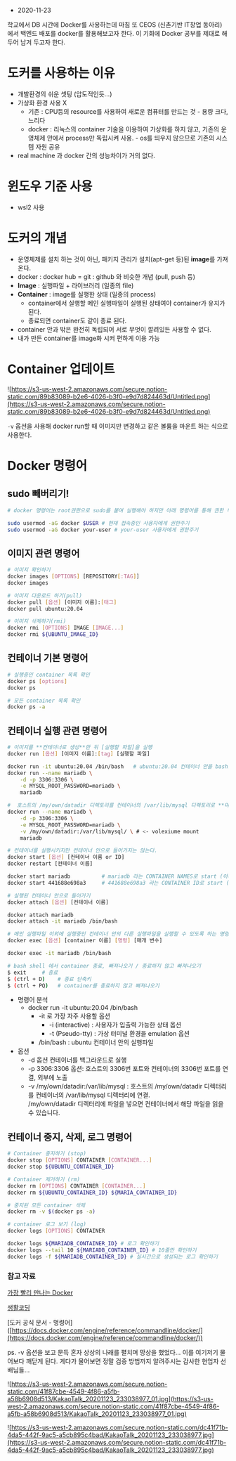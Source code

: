 - 2020-11-23

학교에서 DB 시간에 Docker를 사용하는데 마침 또 CEOS (신촌기반 IT창업 동아리) 에서 백엔드 배포를 docker를 활용해보고자 한다. 이 기회에 Docker 공부를 제대로 해두어 남겨 두고자 한다.

# 도커를 사용하는 이유

- 개발환경의 쉬운 셋팅 (압도적인듯...)
- 가상화 환경 사용 X
    - 기존 : CPU등의 resource를 사용하여 새로운 컴퓨터를 만드는 것 - 용량 크다, 느리다
    - docker : 리눅스의 container 기술을 이용하여 가상화를 하지 않고, 기존의 운영체제 안에서 process만 독립시켜 사용. - os를 띄우지 않으므로 기존의 시스템 자원 공유
- real machine 과 docker 간의 성능차이가 거의 없다.

# 윈도우 기준 사용

- wsl2 사용

# 도커의 개념

- 운영체제를 설치 하는 것이 아닌, 패키지 관리가 설치(apt-get 등)된 **image**를 가져 온다.
- docker : docker hub = git : github  와 비슷한 개념 (pull, push 등)
- **Image** : 실행파일 + 라이브러리 (일종의 file)
- **Container** : image를 실행한 상태 (일종의 process)
    - container에서 실행할 메인 실행파일이 실행된 상태여야 container가 유지가 된다.
    - 종료되면 container도 같이 종료 된다.
- container 안과 밖은 완전히 독립되어 서로 무엇이 깔려있든 사용할 수 없다.
- 내가 만든 container를 image화 시켜 편하게 이용 가능

# Container 업데이트

![https://s3-us-west-2.amazonaws.com/secure.notion-static.com/89b83089-b2e6-4026-b3f0-e9d7d824463d/Untitled.png](https://s3-us-west-2.amazonaws.com/secure.notion-static.com/89b83089-b2e6-4026-b3f0-e9d7d824463d/Untitled.png)

`-v` 옵션을 사용해 docker run할 때 이미지만 변경하고 같은 볼륨을 마운트 하는 식으로 사용한다.

# Docker 명령어

## sudo 빼버리기!

```bash
# docker 명령어는 root권한으로 sudo를 붙여 실행해야 하지만 아래 명령어를 통해 권한 부여

sudo usermod -aG docker $USER # 현재 접속중인 사용자에게 권한주기
sudo usermod -aG docker your-user # your-user 사용자에게 권한주기
```

## 이미지 관련 명령어

```bash
# 이미지 확인하기
docker images [OPTIONS] [REPOSITORY[:TAG]]
docker images

# 이미지 다운로드 하기(pull)
docker pull [옵션] [이미지 이름]:[태그]
docker pull ubuntu:20.04

# 이미지 삭제하기(rmi)
docker rmi [OPTIONS] IMAGE [IMAGE...]
docker rmi ${UBUNTU_IMAGE_ID}
```

## 컨테이너 기본 명령어

```bash
# 실행중인 container 목록 확인
docker ps [options]
docker ps

# 모든 container 목록 확인
docker ps -a
```

## 컨테이너 실행 관련 명령어

```bash
# 이미지를 **컨테이너로 생성**한 뒤 [실행할 파일]을 실행
docker run [옵션] [이미지 이름]:[tag] [실행할 파일]

docker run -it ubuntu:20.04 /bin/bash   # ubuntu:20.04 컨테이너 안을 bash를 통해서 접속
docker run --name mariadb \
	-d -p 3306:3306 \
	-e MYSQL_ROOT_PASSWORD=mariadb \
	mariadb

#  호스트의 /my/own/datadir 디렉토리를 컨테이너의 /var/lib/mysql 디렉토리로 **마운트**
docker run --name mariadb \
	-d -p 3306:3306 \
	-e MYSQL_ROOT_PASSWORD=mariadb \
	-v /my/own/datadir:/var/lib/mysql/ \ # <- volexiume mount
	mariadb

# 컨테이너를 실행시키지만 컨테이너 안으로 들어가지는 않는다.
docker start [옵션] [컨테이너 이름 or ID]
docker restart [컨테이너 이름]

docker start mariadb          # mariadb 라는 CONTAINER NAMES로 start (아래와 동일)
docker start 441688e698a3     # 441688e698a3 라는 CONTAINER ID로 start (위와 동일)

# 실행된 컨테이너 안으로 들어가기
docker attach [옵션] [컨테이너 이름]

docker attach mariadb
docker attach -it mariadb /bin/bash

# 메인 실행파일 이외에 실행중인 컨테이너 안의 다른 실행파일을 실행할 수 있도록 하는 명령
docker exec [옵션] [container 이름] [명령] [매개 변수]

docker exec -it mariadb /bin/bash

# bash shell 에서 container 종료, 빠져나오기 / 종료하지 않고 빠져나오기
$ exit     # 종료
$ (ctrl + D)    # 종료 단축키
$ (ctrl + PQ)   # container를 종료하지 않고 빠져나오기
```

- 명령어 분석
    - docker run -it ubuntu:20.04 /bin/bash
        - -it 로 가장 자주 사용할 옵션
            - -i (interactive) : 사용자가 입출력 가능한 상태 옵션
            - -t (Pseudo-tty) : 가상 터미널 환경을 emulation 옵션
        - /bin/bash : ubuntu 컨테이너 안의 실행파일
- 옵션
    - -d 옵션 컨테이너를 백그라운드로 실행
    - -p 3306:3306 옵션: 호스트의 3306번 포트와 컨테이너의 3306번 포트를 연결, 외부에 노출
    - -v /my/own/datadir:/var/lib/mysql : 호스트의 /my/own/datadir 디렉터리를 컨테이너의 /var/lib/mysql 디렉터리에 연결.  
    /my/own/datadir 디렉터리에 파일을 넣으면 컨테이너에서 해당 파일을 읽을 수 있습니다.

## 컨테이너 중지, 삭제, 로그 명령어

```bash
# Container 중지하기 (stop)
docker stop [OPTIONS] CONTAINER [CONTAINER...]
docker stop ${UBUNTU_CONTAINER_ID}

# Container 제거하기 (rm)
docker rm [OPTIONS] CONTAINER [CONTAINER...]
docker rm ${UBUNTU_CONTAINER_ID} ${MARIA_CONTAINER_ID}

# 중지된 모든 container 삭제
docker rm -v $(docker ps -a)

# container 로그 보기 (log)
docker logs [OPTIONS] CONTAINER

docker logs ${MARIADB_CONTAINER_ID} # 로그 확인하기
docker logs --tail 10 ${MARIADB_CONTAINER_ID} # 10줄만 확인하기
docker logs -f ${MARIADB_CONTAINER_ID} # 실시간으로 생성되는 로그 확인하기
```

### 참고 자료

[가장 빨리 만나는 Docker]([http://pyrasis.com/private/2014/11/30/publish-docker-for-the-really-impatient-book](http://pyrasis.com/private/2014/11/30/publish-docker-for-the-really-impatient-book))

[생활코딩]([https://opentutorials.org/course/128/8657](https://opentutorials.org/course/128/8657))

[도커 공식 문서 - 명령어] ([https://docs.docker.com/engine/reference/commandline/docker/](https://docs.docker.com/engine/reference/commandline/docker/)) 

ps. -v 옵션을 보고 문득 혼자 상상의 나래를 펼치며 망상을 했었다... 이를 여기저기 물어보다 깨닫게 된다. 게다가 물어보면 정말 검증 방법까지 알려주시는 감사한 현업자 선배님들...

![https://s3-us-west-2.amazonaws.com/secure.notion-static.com/41f87cbe-4549-4f86-a5fb-a58b6908d513/KakaoTalk_20201123_233038977_01.jpg](https://s3-us-west-2.amazonaws.com/secure.notion-static.com/41f87cbe-4549-4f86-a5fb-a58b6908d513/KakaoTalk_20201123_233038977_01.jpg)

![https://s3-us-west-2.amazonaws.com/secure.notion-static.com/dc41f71b-4da5-442f-9ac5-a5cb895c4bad/KakaoTalk_20201123_233038977.jpg](https://s3-us-west-2.amazonaws.com/secure.notion-static.com/dc41f71b-4da5-442f-9ac5-a5cb895c4bad/KakaoTalk_20201123_233038977.jpg)